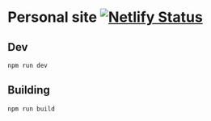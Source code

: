 # Personal site [![Netlify Status](https://api.netlify.com/api/v1/badges/38fa504f-d075-4858-80d2-e11234a51b01/deploy-status)](https://app.netlify.com/sites/suspicious-leavitt-91df9f/deploys)

## Dev

`npm run dev`

## Building

`npm run build`
